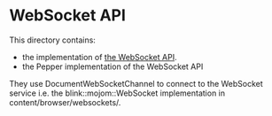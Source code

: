# WebSocket API

This directory contains:
- the implementation of
  [the WebSocket API](https://html.spec.whatwg.org/multipage/web-sockets.html).
- the Pepper implementation of the WebSocket API

They use DocumentWebSocketChannel to connect to the WebSocket service i.e. the
blink::mojom::WebSocket implementation in content/browser/websockets/.
